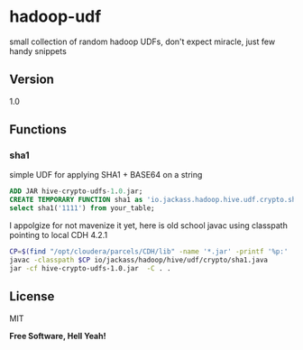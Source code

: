 # hadoop-udf

small collection of random hadoop UDFs, don't expect miracle, just few handy snippets

## Version
1.0


## Functions

### sha1
simple UDF for applying SHA1 + BASE64 on a string

```sql
ADD JAR hive-crypto-udfs-1.0.jar;
CREATE TEMPORARY FUNCTION sha1 as 'io.jackass.hadoop.hive.udf.crypto.sha1';
select sha1('1111') from your_table;
```
 

I appolgize for not mavenize it yet, here is old school javac using classpath pointing to local CDH 4.2.1

```bash
CP=$(find "/opt/cloudera/parcels/CDH/lib" -name '*.jar' -printf '%p:' | sed 's/:$//')
javac -classpath $CP io/jackass/hadoop/hive/udf/crypto/sha1.java
jar -cf hive-crypto-udfs-1.0.jar  -C . .
```


## License
MIT


**Free Software, Hell Yeah!**
